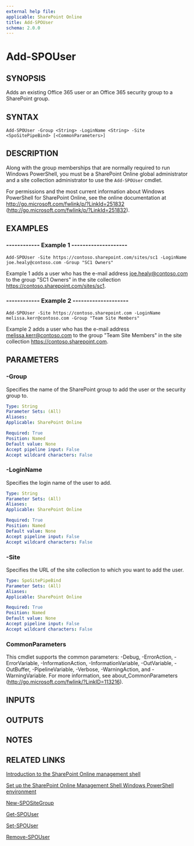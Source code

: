 ```yaml
---
external help file: 
applicable: SharePoint Online
title: Add-SPOUser
schema: 2.0.0
---
```


# Add-SPOUser

## SYNOPSIS
Adds an existing Office 365 user or an Office 365 security group to a SharePoint group.

## SYNTAX

```
Add-SPOUser -Group <String> -LoginName <String> -Site <SpoSitePipeBind> [<CommonParameters>]
```

## DESCRIPTION
Along with the group memberships that are normally required to run Windows PowerShell, you must be a SharePoint Online global administrator and a site collection administrator to use the `Add-SPOUser` cmdlet.

For permissions and the most current information about Windows PowerShell for SharePoint Online, see the online documentation at http://go.microsoft.com/fwlink/p/?LinkId=251832 (http://go.microsoft.com/fwlink/p/?LinkId=251832).

## EXAMPLES

###   ------------ Example 1 --------------------
```
Add-SPOUser -Site https://contoso.sharepoint.com/sites/sc1 -LoginName joe.healy@contoso.com -Group "SC1 Owners"
```
Example 1 adds a user who has the e-mail address joe.healy@contoso.com to the group "SC1 Owners" in the site collection https://contoso.sharepoint.com/sites/sc1.

###   ------------ Example 2 --------------------
```
Add-SPOUser -Site https://contoso.sharepoint.com -LoginName melissa.kerr@contoso.com -Group "Team Site Members"
```
Example 2 adds a user who has the e-mail address melissa.kerr@contoso.com to the group "Team Site Members" in the site collection https://contoso.sharepoint.com.


## PARAMETERS

### -Group
Specifies the name of the SharePoint group to add the user or the security group to.

```yaml
Type: String
Parameter Sets: (All)
Aliases: 
Applicable: SharePoint Online

Required: True
Position: Named
Default value: None
Accept pipeline input: False
Accept wildcard characters: False
```

### -LoginName
Specifies the login name of the user to add.

```yaml
Type: String
Parameter Sets: (All)
Aliases: 
Applicable: SharePoint Online

Required: True
Position: Named
Default value: None
Accept pipeline input: False
Accept wildcard characters: False
```

### -Site
Specifies the URL of the site collection to which you want to add the user.

```yaml
Type: SpoSitePipeBind
Parameter Sets: (All)
Aliases: 
Applicable: SharePoint Online

Required: True
Position: Named
Default value: None
Accept pipeline input: False
Accept wildcard characters: False
```

### CommonParameters
This cmdlet supports the common parameters: -Debug, -ErrorAction, -ErrorVariable, -InformationAction, -InformationVariable, -OutVariable, -OutBuffer, -PipelineVariable, -Verbose, -WarningAction, and -WarningVariable. For more information, see about_CommonParameters (http://go.microsoft.com/fwlink/?LinkID=113216).

## INPUTS

## OUTPUTS

## NOTES

## RELATED LINKS

[Introduction to the SharePoint Online management shell]()

[Set up the SharePoint Online Management Shell Windows PowerShell environment]()

[New-SPOSiteGroup](New-SPOSiteGroup.md)

[Get-SPOUser](Get-SPOUser.md)

[Set-SPOUser](Set-SPOUser.md)

[Remove-SPOUser](Remove-SPOUser.md)
